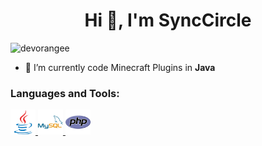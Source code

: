 <h1 align="center">Hi 👋, I'm SyncCircle</h1>
<p align="left"> <img src="https://komarev.com/ghpvc/?username=devorangee&label=Profile%20views&color=0e75b6&style=flat" alt="devorangee" /> </p>

- 🌱 I’m currently code Minecraft Plugins in **Java**

<h3 align="left">Languages and Tools:</h3>
<p align="left"> <a href="https://www.java.com" target="_blank" rel="noreferrer"> <img src="https://raw.githubusercontent.com/devicons/devicon/master/icons/java/java-original.svg" alt="java" width="40" height="40"/> </a> <a href="https://www.mysql.com/" target="_blank" rel="noreferrer"> <img src="https://raw.githubusercontent.com/devicons/devicon/master/icons/mysql/mysql-original-wordmark.svg" alt="mysql" width="40" height="40"/> </a> <a href="https://www.php.net" target="_blank" rel="noreferrer"> <img src="https://raw.githubusercontent.com/devicons/devicon/master/icons/php/php-original.svg" alt="php" width="40" height="40"/> </a> </p>
